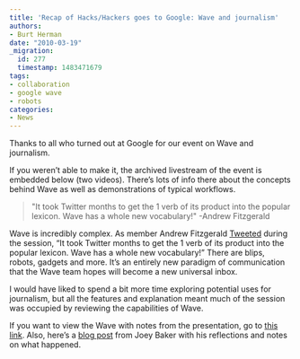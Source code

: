 ```yaml
---
title: 'Recap of Hacks/Hackers goes to Google: Wave and journalism'
authors:
- Burt Herman
date: "2010-03-19"
_migration:
  id: 277
  timestamp: 1483471679
tags:
- collaboration
- google wave
- robots
categories:
- News
---
```


Thanks to all who turned out at Google for our event on Wave and journalism.

If you weren&#8217;t able to make it, the archived livestream of the event is embedded below (two videos). There&#8217;s lots of info there about the concepts behind Wave as well as demonstrations of typical workflows.

> "It took Twitter months to get the 1 verb of its product into the popular lexicon. Wave has a whole new vocabulary!" -Andrew Fitzgerald

Wave is incredibly complex. As member Andrew Fitzgerald [Tweeted][1] during the session, &#8220;It took Twitter months to get the 1 verb of its product into the popular lexicon. Wave has a whole new vocabulary!&#8221; There are blips, robots, gadgets and more. It&#8217;s an entirely new paradigm of communication that the Wave team hopes will become a new universal inbox.

I would have liked to spend a bit more time exploring potential uses for journalism, but all the features and explanation meant much of the session was occupied by reviewing the capabilities of Wave.

If you want to view the Wave with notes from the presentation, go to [this link][2]. Also, here&#8217;s a [blog post][3] from Joey Baker with his reflections and notes on what happened.

 [1]: http://twitter.com/magicandrew/status/10704987527
 [2]: http://goo.gl/L0VT
 [3]: http://byjoeybaker.com/2010/03/19/google-wave-for-journalism-a-hackshackers-event/